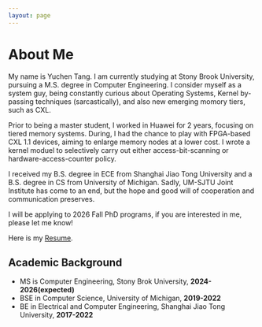 ```yaml
---
layout: page
---
```


# About Me

My name is Yuchen Tang. I am currently studying at Stony Brook University, pursuing a M.S. degree in Computer Engineering. I consider myself as a system guy,
being constantly curious about Operating Systems, Kernel by-passing techniques (sarcastically), and also new emerging momory tiers, such as CXL.

Prior to being a master student, I worked in Huawei for 2 years, focusing on tiered memory systems. During, I had the chance to play with FPGA-based CXL 1.1 devices, aiming to enlarge memory nodes at a lower cost. I wrote a kernel moduel to selectively carry out either access-bit-scanning or hardware-access-counter policy.

I received my B.S. degree in ECE from Shanghai Jiao Tong University and a B.S. degree in CS from University of Michigan. Sadly, UM-SJTU Joint Institute has come to an end, but the hope and good will of cooperation and communication preserves.

I will be applying to 2026 Fall PhD programs, if you are interested in me, please let me know!

Here is my [Resume](files/Yuchen_Tang_Resume.pdf).

## Academic Background

- MS is Computer Engineering, Stony Brok University, **2024-2026(expected)**
- BSE in Computer Science, University of Michigan, **2019-2022**
- BE in Electrical and Computer Engineering, Shanghai Jiao Tong University, **2017-2022**
